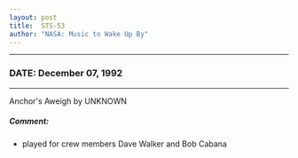 ```yaml
---
layout: post
title:  STS-53
author: "NASA: Music to Wake Up By"
---
```


----
### DATE: December 07, 1992
----
Anchor's Aweigh by UNKNOWN

##### Comment:
* played for crew members Dave Walker and Bob Cabana
